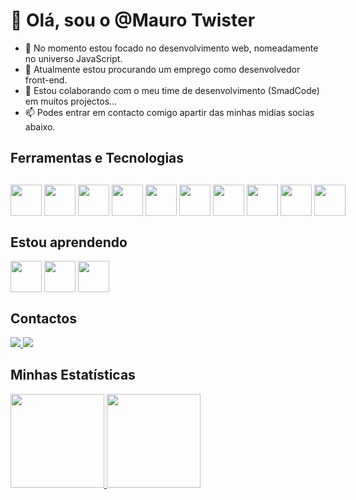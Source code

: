 # 👋 Olá, sou o @Mauro Twister 
- 👀 No momento  estou focado no desenvolvimento web, nomeadamente no universo JavaScript.
- 🔭 Atualmente estou procurando um emprego como desenvolvedor front-end.
- 👯 Estou colaborando com o meu time de desenvolvimento (SmadCode) em muitos projectos...
- 📫 Podes entrar em contacto comigo apartir das minhas midías socias abaixo.

## Ferramentas e Tecnologias

  <div style="display: flex; gap: 4px; margin-top: 30px;">
    <img src="https://cdn.jsdelivr.net/gh/devicons/devicon/icons/html5/html5-original.svg" width="50" />
    <img src="https://cdn.jsdelivr.net/gh/devicons/devicon/icons/css3/css3-original.svg" width="50"/>
    <img src="https://cdn.jsdelivr.net/gh/devicons/devicon/icons/javascript/javascript-original.svg" width="50"/>
    <img src="https://cdn.jsdelivr.net/gh/devicons/devicon/icons/react/react-original.svg" width="50"/>
    <img src="https://cdn.jsdelivr.net/gh/devicons/devicon/icons/tailwindcss/tailwindcss-plain.svg" width="50"/>
    <img src="https://cdn.jsdelivr.net/gh/devicons/devicon/icons/fastapi/fastapi-original.svg" width="50"/>
    <img src="https://cdn.jsdelivr.net/gh/devicons/devicon/icons/csharp/csharp-original.svg" width="50"/>
    <img src="https://cdn.jsdelivr.net/gh/devicons/devicon/icons/mysql/mysql-original.svg" width="50"/>
    <img src="https://cdn.jsdelivr.net/gh/devicons/devicon/icons/git/git-original.svg" width="50"/>
    <img src="https://cdn.jsdelivr.net/gh/devicons/devicon/icons/npm/npm-original-wordmark.svg" width="50"/>
  </div>

## Estou aprendendo

  <div style="display: flex; gap: 4px; align-items: center;">
    <img src="https://cdn.jsdelivr.net/gh/devicons/devicon/icons/typescript/typescript-original.svg" width="50"/>
    <img src="https://cdn.jsdelivr.net/gh/devicons/devicon/icons/nodejs/nodejs-original.svg" width="50"/>
    <img src="https://cdn.jsdelivr.net/gh/devicons/devicon/icons/express/express-original.svg" width="50"/>
 </div>

## Contactos
<div>
  <a href = "mailto:contato@maurotwister475@gmail.com">
    <img loading="lazy" src="https://img.shields.io/badge/Gmail-D14836?style=for-the-badge&logo=gmail&logoColor=white" target="_blank">
  </a>
  <a href="https://www.linkedin.com/in/mauro-dinis-00475526a/" target="_blank">
    <img loading="lazy" src="https://img.shields.io/badge/-LinkedIn-%230077B5?style=for-the-badge&logo=linkedin&logoColor=white" target="_blank">
  </a>   
</div>

## Minhas Estatísticas
<div style="display: flex;">
  <a href="https://github.com/MauroTwister475">
  <img loading="lazy" height="150em" src="https://github-readme-stats.vercel.app/api/top-langs/?username=MauroTwister475&layout=compact&langs_count=7&theme=dracula"/>
  <img loading="lazy" height="150em" src="https://github-readme-stats.vercel.app/api?username=MauroTwister475&show_icons=true&theme=dracula&include_all_commits=true&count_private=true"/>
</div>

